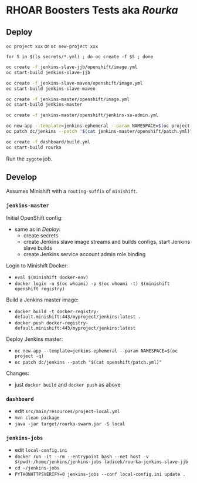 # RHOAR Boosters Tests aka _Rourka_

## Deploy

`oc project xxx` or `oc new-project xxx`

`for S in $(ls secrets/*.yml) ; do oc create -f $S ; done`

```bash
oc create -f jenkins-slave-jjb/openshift/image.yml
oc start-build jenkins-slave-jjb

oc create -f jenkins-slave-maven/openshift/image.yml
oc start-build jenkins-slave-maven

oc create -f jenkins-master/openshift/image.yml
oc start-build jenkins-master

oc create -f jenkins-master/openshift/jenkins-sa-admin.yml

oc new-app --template=jenkins-ephemeral --param NAMESPACE=$(oc project -q)
oc patch dc/jenkins --patch "$(cat jenkins-master/openshift/patch.yml)"

oc create -f dashboard/build.yml
oc start-build rourka
```

Run the `zygote` job.

## Develop

Assumes Minishift with a `routing-suffix` of `minishift`.

### `jenkins-master`

Initial OpenShift config:
- same as in _Deploy_:
    - create secrets
    - create Jenkins slave image streams and builds configs, start Jenkins slave builds
    - create Jenkins service account admin role binding

Login to Minishift Docker:
- `eval $(minishift docker-env)`
- `docker login -u $(oc whoami) -p $(oc whoami -t) $(minishift openshift registry)`

Build a Jenkins master image:
- `docker build -t docker-registry-default.minishift:443/myproject/jenkins:latest .`
- `docker push docker-registry-default.minishift:443/myproject/jenkins:latest`

Deploy Jenkins master:
- `oc new-app --template=jenkins-ephemeral --param NAMESPACE=$(oc project -q)`
- `oc patch dc/jenkins --patch "$(cat openshift/patch.yml)"`

Changes:
- just `docker build` and `docker push` as above

### `dashboard`

- edit `src/main/resources/project-local.yml`
- `mvn clean package`
- `java -jar target/rourka-swarm.jar -S local`

### `jenkins-jobs`

- edit `local-config.ini`
- `docker run -it --rm --entrypoint bash --net host -v $(pwd):/home/jenkins/jenkins-jobs ladicek/rourka-jenkins-slave-jjb`
- `cd ~/jenkins-jobs`
- `PYTHONHTTPSVERIFY=0 jenkins-jobs --conf local-config.ini update .`
